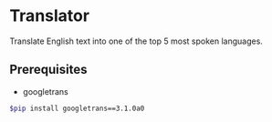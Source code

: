 # Translator
Translate English text into one of the top 5 most spoken languages. 

## Prerequisites
* googletrans
```sh
$pip install googletrans==3.1.0a0
```
